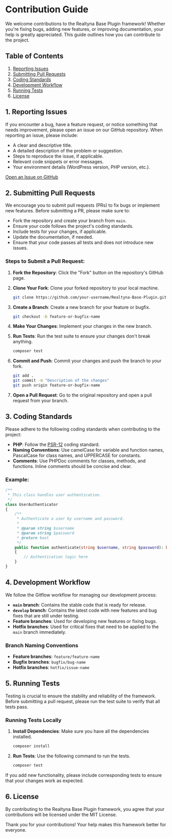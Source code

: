 # Contribution Guide

We welcome contributions to the Realtyna Base Plugin framework! Whether you're fixing bugs, adding new features, or improving documentation, your help is greatly appreciated. This guide outlines how you can contribute to the project.

## Table of Contents
1. [Reporting Issues](#reporting-issues)
2. [Submitting Pull Requests](#submitting-pull-requests)
3. [Coding Standards](#coding-standards)
4. [Development Workflow](#development-workflow)
5. [Running Tests](#running-tests)
6. [License](#license)

## 1. Reporting Issues

If you encounter a bug, have a feature request, or notice something that needs improvement, please open an issue on our GitHub repository. When reporting an issue, please include:

- A clear and descriptive title.
- A detailed description of the problem or suggestion.
- Steps to reproduce the issue, if applicable.
- Relevant code snippets or error messages.
- Your environment details (WordPress version, PHP version, etc.).

[Open an Issue on GitHub](https://github.com/realtyna/Realtyna-Base-Plugin/issues)

## 2. Submitting Pull Requests

We encourage you to submit pull requests (PRs) to fix bugs or implement new features. Before submitting a PR, please make sure to:

- Fork the repository and create your branch from `main`.
- Ensure your code follows the project's coding standards.
- Include tests for your changes, if applicable.
- Update the documentation, if needed.
- Ensure that your code passes all tests and does not introduce new issues.

### Steps to Submit a Pull Request:

1. **Fork the Repository**: Click the "Fork" button on the repository's GitHub page.

2. **Clone Your Fork**: Clone your forked repository to your local machine.

   ```bash
   git clone https://github.com/your-username/Realtyna-Base-Plugin.git
   ```

3. **Create a Branch**: Create a new branch for your feature or bugfix.

   ```bash
   git checkout -b feature-or-bugfix-name
   ```

4. **Make Your Changes**: Implement your changes in the new branch.

5. **Run Tests**: Run the test suite to ensure your changes don't break anything.

   ```bash
   composer test
   ```

6. **Commit and Push**: Commit your changes and push the branch to your fork.

   ```bash
   git add .
   git commit -m "Description of the changes"
   git push origin feature-or-bugfix-name
   ```

7. **Open a Pull Request**: Go to the original repository and open a pull request from your branch.

## 3. Coding Standards

Please adhere to the following coding standards when contributing to the project:

- **PHP**: Follow the [PSR-12](https://www.php-fig.org/psr/psr-12/) coding standard.
- **Naming Conventions**: Use camelCase for variable and function names, PascalCase for class names, and UPPERCASE for constants.
- **Comments**: Use PHPDoc comments for classes, methods, and functions. Inline comments should be concise and clear.

### Example:

```php
/**
 * This class handles user authentication.
 */
class UserAuthenticator
{
    /**
     * Authenticate a user by username and password.
     *
     * @param string $username
     * @param string $password
     * @return bool
     */
    public function authenticate(string $username, string $password): bool
    {
        // Authentication logic here
    }
}
```

## 4. Development Workflow

We follow the Gitflow workflow for managing our development process:

- **`main` branch**: Contains the stable code that is ready for release.
- **`develop` branch**: Contains the latest code with new features and bug fixes that are still under testing.
- **Feature branches**: Used for developing new features or fixing bugs.
- **Hotfix branches**: Used for critical fixes that need to be applied to the `main` branch immediately.

### Branch Naming Conventions

- **Feature branches**: `feature/feature-name`
- **Bugfix branches**: `bugfix/bug-name`
- **Hotfix branches**: `hotfix/issue-name`

## 5. Running Tests

Testing is crucial to ensure the stability and reliability of the framework. Before submitting a pull request, please run the test suite to verify that all tests pass.

### Running Tests Locally

1. **Install Dependencies**: Make sure you have all the dependencies installed.

   ```bash
   composer install
   ```

2. **Run Tests**: Use the following command to run the tests.

   ```bash
   composer test
   ```

If you add new functionality, please include corresponding tests to ensure that your changes work as expected.

## 6. License

By contributing to the Realtyna Base Plugin framework, you agree that your contributions will be licensed under the MIT License.

Thank you for your contributions! Your help makes this framework better for everyone.
